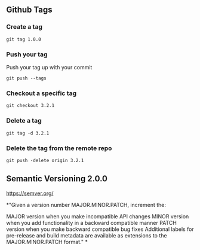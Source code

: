 ## Github Tags

### Create a tag
``` 
git tag 1.0.0
```

### Push your tag
Push your tag up with your commit

``` 
git push --tags
```

### Checkout a specific tag
```
git checkout 3.2.1
```

### Delete a tag
```
git tag -d 3.2.1
```

### Delete the tag from the remote repo
```
git push -delete origin 3.2.1
```

## Semantic Versioning 2.0.0

https://semver.org/

*"Given a version number MAJOR.MINOR.PATCH, increment the:

MAJOR version when you make incompatible API changes
MINOR version when you add functionality in a backward compatible manner
PATCH version when you make backward compatible bug fixes
Additional labels for pre-release and build metadata are available as extensions to the MAJOR.MINOR.PATCH format." *
